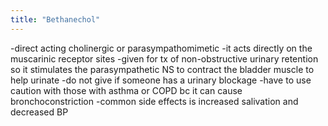 ```yaml
---
title: "Bethanechol"
---
```

-direct acting cholinergic or parasympathomimetic
-it acts directly on the muscarinic receptor sites
-given for tx of non-obstructive urinary retention so it stimulates the parasympathetic NS to contract the bladder muscle to help urinate
-do not give if someone has a urinary blockage
-have to use caution with those with asthma or COPD bc it can cause bronchoconstriction
-common side effects is increased salivation and decreased BP

